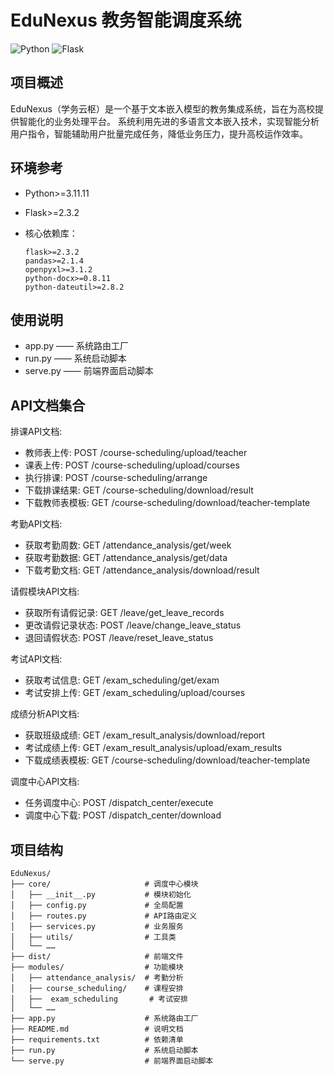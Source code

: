 # EduNexus 教务智能调度系统

![Python](https://img.shields.io/badge/Python-3.11.11-blue)
![Flask](https://img.shields.io/badge/Flask-2.3.2-green)

## 项目概述

EduNexus（学务云枢）是一个基于文本嵌入模型的教务集成系统，旨在为高校提供智能化的业务处理平台。
系统利用先进的多语言文本嵌入技术，实现智能分析用户指令，智能辅助用户批量完成任务，降低业务压力，提升高校运作效率。

## 环境参考

- Python>=3.11.11
- Flask>=2.3.2
- 核心依赖库：

  ```text
  flask>=2.3.2
  pandas>=2.1.4
  openpyxl>=3.1.2
  python-docx>=0.8.11
  python-dateutil>=2.8.2
  ```

## 使用说明

- app.py —— 系统路由工厂
- run.py —— 系统启动脚本
- serve.py —— 前端界面启动脚本

## API文档集合

排课API文档:
  - 教师表上传: POST /course-scheduling/upload/teacher
  - 课表上传: POST /course-scheduling/upload/courses
  - 执行排课: POST /course-scheduling/arrange
  - 下载排课结果: GET /course-scheduling/download/result
  - 下载教师表模板: GET /course-scheduling/download/teacher-template

考勤API文档:
  - 获取考勤周数: GET /attendance_analysis/get/week
  - 获取考勤数据: GET /attendance_analysis/get/data
  - 下载考勤文档: GET /attendance_analysis/download/result
  
请假模块API文档:
  - 获取所有请假记录: GET /leave/get_leave_records
  - 更改请假记录状态: POST /leave/change_leave_status
  - 退回请假状态: POST /leave/reset_leave_status

考试API文档:
  - 获取考试信息: GET /exam_scheduling/get/exam
  - 考试安排上传: GET /exam_scheduling/upload/courses
  
成绩分析API文档:
  - 获取班级成绩: GET /exam_result_analysis/download/report
  - 考试成绩上传: GET /exam_result_analysis/upload/exam_results
  - 下载成绩表模板: GET /course-scheduling/download/teacher-template

调度中心API文档:
  - 任务调度中心: POST /dispatch_center/execute
  - 调度中心下载: POST /dispatch_center/download

## 项目结构

```plaintext
EduNexus/
├── core/                     # 调度中心模块
│   ├── __init__.py           # 模块初始化
│   ├── config.py             # 全局配置
│   ├── routes.py             # API路由定义
│   ├── services.py           # 业务服务
│   ├── utils/                # 工具类
│   └── ……
├── dist/                     # 前端文件
├── modules/                  # 功能模块
│   ├── attendance_analysis/  # 考勤分析
│   ├── course_scheduling/    # 课程安排
│   ├──  exam_scheduling       # 考试安排
│   └── ……
├── app.py                    # 系统路由工厂
├── README.md                 # 说明文档
├── requirements.txt          # 依赖清单
├── run.py                    # 系统启动脚本
└── serve.py                  # 前端界面启动脚本
```
